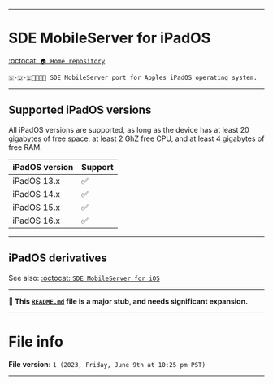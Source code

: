 
***

# SDE MobileServer for iPadOS

[:octocat: `🏠️ Home repository`](https://github.com/seanpm2001/SDE_MobileServer/)

`🇸-🇩-🇪📱️🌐️💾️🍎️ SDE MobileServer port for Apples iPadOS operating system.`

***

## Supported iPadOS versions

All iPadOS versions are supported, as long as the device has at least 20 gigabytes of free space, at least 2 GhZ free CPU, and at least 4 gigabytes of free RAM.

| iPadOS version | Support |
|---|---|
| iPadOS 13.x | ✅️ |
| iPadOS 14.x | ✅️ |
| iPadOS 15.x | ✅️ |
| iPadOS 16.x | ✅️ |

***

## iPadOS derivatives

See also: [:octocat: `SDE MobileServer for iOS`](https://github.com/seanpm2001/SDE_MobileServer_iOS/)

***

**🌱️ This [`README.md`](/README.md) file is a major stub, and needs significant expansion.**

***

# File info

**File version:** `1 (2023, Friday, June 9th at 10:25 pm PST)`

***
